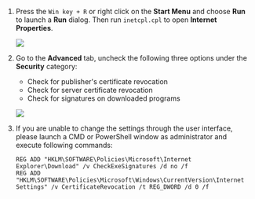 1. Press the `Win key + R` or right click on the **Start Menu** and choose **Run** to launch a **Run** dialog. Then run `inetcpl.cpl` to open **Internet Properties**.

    ![](https://joji.blob.core.windows.net/recipe/clear-ie-cache-1.png)

2. Go to the **Advanced** tab, uncheck the following three options under the **Security** category:

    - Check for publisher's certificate revocation
    - Check for server certificate revocation
    - Check for signatures on downloaded programs

    ![](https://joji.blob.core.windows.net/recipe/disable-ie-server-cert-revocation-check-1.png)

3. If you are unable to change the settings through the user interface, please launch a CMD or PowerShell window as administrator and execute following commands:
    ```
    REG ADD "HKLM\SOFTWARE\Policies\Microsoft\Internet Explorer\Download" /v CheckExeSignatures /d no /f
    REG ADD "HKLM\SOFTWARE\Policies\Microsoft\Windows\CurrentVersion\Internet Settings" /v CertificateRevocation /t REG_DWORD /d 0 /f
    ```
